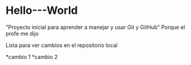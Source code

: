 # Hello---World


"Proyecto inicial para aprender a manejar y usar Git y GitHub" Porque el profe me dijo




Lista para ver cambios en el repositorio local

*cambio 1
*cambio 2